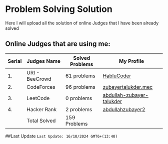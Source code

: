 # Problem Solving Solution

Here I will upload all the solution of online Judges that I have been already solved

## Online Judges that are using me:

| Serial | Judges Name    | Solved Problems | My Profile                                                                     |
| ------ | -------------- | --------------- | ------------------------------------------------------------------------------ |
| 1.     | URI - BeeCrowd | 61 problems     | [HabluCoder](https://judge.beecrowd.com/en/profile/847805)                     |
| 2.     | CodeForces     | 96 problems     | [zubayertalukder.mec](https://codeforces.com/profile/zubayertalukder.mec)      |
| 3.     | LeetCode       | 0 problems      | [abdullah-zubayer-talukder](https://leetcode.com/u/abdullah-zubayer-talukder/) |
| 4.     | Hacker Rank    | 2 problems      | [abdullahzubayer2](https://www.hackerrank.com/profile/abdullahzubayer2)        |
|        | Total Solved   | 159 Problems    |

##Last Update
`Last Update: 16/10/2024 GMT6+(13:40)`
